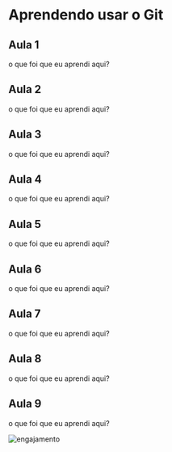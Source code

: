 # Aprendendo usar o Git


## Aula 1

o que foi que eu aprendi aqui?


## Aula 2

o que foi que eu aprendi aqui?


## Aula 3

o que foi que eu aprendi aqui?


## Aula 4

o que foi que eu aprendi aqui?


## Aula 5

o que foi que eu aprendi aqui?


## Aula 6

o que foi que eu aprendi aqui?


## Aula 7

o que foi que eu aprendi aqui?


## Aula 8

o que foi que eu aprendi aqui?


## Aula 9

o que foi que eu aprendi aqui?

![engajamento](https://user-images.githubusercontent.com/80925804/193677018-fd00bb18-b861-44e2-a792-0b6df4f5a25f.png)

